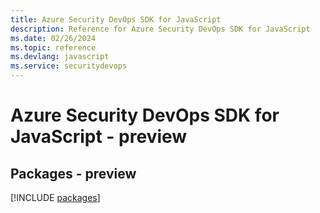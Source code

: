```yaml
---
title: Azure Security DevOps SDK for JavaScript
description: Reference for Azure Security DevOps SDK for JavaScript
ms.date: 02/26/2024
ms.topic: reference
ms.devlang: javascript
ms.service: securitydevops
---
```

# Azure Security DevOps SDK for JavaScript - preview
## Packages - preview
[!INCLUDE [packages](security-devops-index.md)]